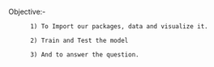 Objective:-
          
          1) To Import our packages, data and visualize it.
          
          2) Train and Test the model
          
          3) And to answer the question.
       

